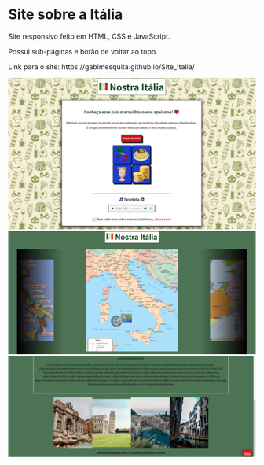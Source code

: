 # Site sobre a Itália

 
<p>Site responsivo feito em HTML, CSS e JavaScript.</p>


<p>Possui sub-páginas e botão de voltar ao topo.</p>


<p>Link para o site: https://gabimesquita.github.io/Site_Italia/</p>


<img src="img/siteitalia.png">

<img src="img/siteitalia2.png">

<img src="img/siteitalia3.png">

